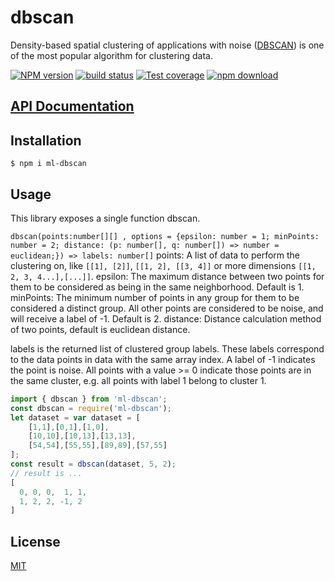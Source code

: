 # dbscan

Density-based spatial clustering of applications with noise ([DBSCAN](http://en.wikipedia.org/wiki/DBSCAN)) is one of the most popular algorithm for clustering data.

[![NPM version][npm-image]][npm-url]
[![build status][ci-image]][ci-url]
[![Test coverage][codecov-image]][codecov-url]
[![npm download][download-image]][download-url]

## [API Documentation](https://mljs.github.io/dbscan/)

## Installation

`$ npm i ml-dbscan`

## Usage

This library exposes a single function dbscan.

`dbscan(points:number[][] , options = {epsilon: number = 1; minPoints: number = 2; distance: (p: number[], q: number[]) => number = euclidean;}) => labels: number[]`
points: A list of data to perform the clustering on, like `[[1], [2]]`, `[[1, 2], [[3, 4]]` or more dimensions `[[1, 2, 3, 4...],[...]]`.
epsilon: The maximum distance between two points for them to be considered as being in the same neighborhood. Default is 1.
minPoints: The minimum number of points in any group for them to be considered a distinct group. All other points are considered to be noise, and will receive a label of -1. Default is 2.
distance: Distance calculation method of two points, default is euclidean distance.

labels is the returned list of clustered group labels. These labels correspond to the data points in data with the same array index. A label of -1 indicates the point is noise. All points with a value >= 0 indicate those points are in the same cluster, e.g. all points with label 1 belong to cluster 1.

```js
import { dbscan } from 'ml-dbscan';
const dbscan = require('ml-dbscan');
let dataset = var dataset = [
    [1,1],[0,1],[1,0],
    [10,10],[10,13],[13,13],
    [54,54],[55,55],[89,89],[57,55]
];
const result = dbscan(dataset, 5, 2);
// result is ...
[
  0, 0, 0,  1, 1,
  1, 2, 2, -1, 2
]
```

## License

[MIT](./LICENSE)

[npm-image]: https://img.shields.io/npm/v/ml-dbscan.svg
[npm-url]: https://www.npmjs.com/package/ml-dbscan
[ci-image]: https://github.com/mljs/dbscan/workflows/Node.js%20CI/badge.svg?branch=main
[ci-url]: https://github.com/mljs/dbscan/actions?query=workflow%3A%22Node.js+CI%22
[codecov-image]: https://img.shields.io/codecov/c/github/mljs/dbscan.svg
[codecov-url]: https://codecov.io/gh/mljs/dbscan
[download-image]: https://img.shields.io/npm/dm/ml-dbscan.svg
[download-url]: https://www.npmjs.com/package/ml-dbscan
